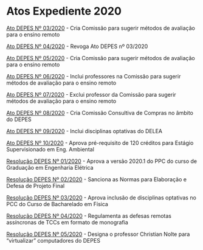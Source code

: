 # Atos Expediente 2020
[Ato DEPES Nº 03/2020](http://www.cefet-rj.br/attachments/article/3488/Ato%2003_2020%20Comissa%CC%83o%20EaD.pdf) - Cria Comissão para sugerir métodos de avaliação para o ensino remoto

[Ato DEPES Nº 04/2020](http://www.cefet-rj.br/attachments/article/3488/Ato%2004_2020%20REVOGA%20Comissa%CC%83o%20EaD.pdf) - Revoga Ato DEPES nº 03/2020

[Ato DEPES Nº 05/2020](http://www.cefet-rj.br/attachments/article/3488/Ato%2005_2020%20NOVA%20Comissa%CC%83o%20EaD.pdf) - Cria Comissão para sugerir métodos de avaliação para o ensino remoto

[Ato DEPES Nº 06/2020](http://www.cefet-rj.br/attachments/article/3488/Ato%2006_2020%20INCLUI%20profs%20na%20Comissa%CC%83o%20EaD.pdf) - Inclui professores na Comissão para sugerir métodos de avaliação para o ensino remoto

[Ato DEPES Nº 07/2020](http://www.cefet-rj.br/attachments/article/3488/Ato%2007_2020%20EXCLUI%20membro%20da%20Comissa%CC%83o%20EaD.pdf) - Exclui professor da Comissão para sugerir métodos de avaliação para o ensino remoto

[Ato DEPES Nº 08/2020](http://www.cefet-rj.br/attachments/article/3488/Ato%2008_2020%20Cria%20Comissa%CC%83o%20de%20Compras.pdf) - Cria Comissão Consultiva de Compras no âmbito do DEPES

[Ato DEPES Nº 09/2020](http://www.cefet-rj.br/attachments/article/3488/Ato%2009_2020%20Inclui%20disciplinas%20optativas%20DELEA.pdf) - Inclui disciplinas optativas do DELEA

[Ato DEPES Nº 10/2020](http://www.cefet-rj.br/attachments/article/3488/Ato%2010_2020%20DEAMB%20Estagio%20Supervisionado.pdf) - Aprova pré-requisito de 120 créditos para Estágio Supervisionado em Eng. Ambiental

[Resolução DEPES Nº 01/2020](http://www.cefet-rj.br/attachments/article/3488/Resoluc%CC%A7a%CC%83o%2001_2020%20PPC%20Eletrica.pdf) - Aprova a versão 2020.1 do PPC do curso de Graduação em Engenharia Elétrica

[Resolução DEPES Nº 02/2020](http://www.cefet-rj.br/attachments/article/3488/Resoluc%CC%A7a%CC%83o%2002_2020%20PROJETO%20FINAL.pdf) - Sanciona as Normas para Elaboração e Defesa de Projeto Final

[Resolução DEPES Nº 03/2020](http://www.cefet-rj.br/attachments/article/3488/Resoluc%CC%A7a%CC%83o%2003_2020%20DEFIS.pdf) - Aprova inclusão de disciplinas optativas no PCC do Curso de Bacharelado em Física

[Resolução DEPES Nº 04/2020](http://www.cefet-rj.br/attachments/article/3488/Resoluc%CC%A7a%CC%83o%2004_2020%20TCC%20MONOGRAFIA.pdf) - Regulamenta as defesas remotas assíncronas de TCCs em formato de monografia

[Resolução DEPES Nº 05/2020](http://www.cefet-rj.br/attachments/article/3488/Resoluc%CC%A7a%CC%83o%2005_2020%20Designa%20Christian%20Nolte.pdf) - Designa o professor Christian Nolte para “virtualizar” computadores do DEPES

